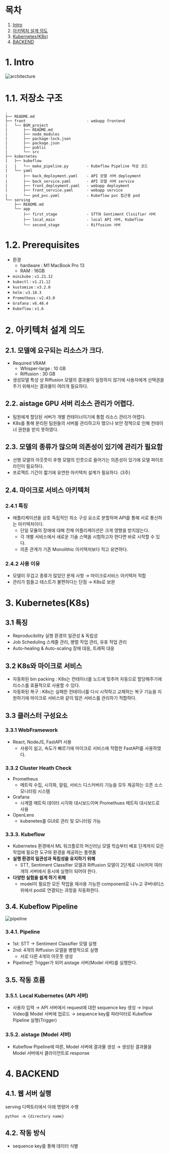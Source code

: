 # 목차
1. [Intro](#1.--Intro)
2. [아키텍처 설계 의도](#2.--아키텍처-설계-의도)
3. [Kubernetes(K8s)](#3.--Kubernetes(K8s))
4. [BACKEND](#4.--BACKEND)

# 1. Intro
![architecture](https://user-images.githubusercontent.com/113088158/218088271-670172ad-b43e-4f20-826c-e9cb15000ca2.png)
# 1.1. 저장소 구조
```
.
├── README.md
├── front                           - webapp frontend
|   └── BGM_project
|       ├── README.md
|       ├── node_modules
|       ├── package-lock.json
|       ├── package.json
|       ├── public
|       └── src
├── kubernetes
|   ├── kubeflow
|   |   └── make_pipeline.py        - Kubeflow Pipeline 작성 코드
|   └── yaml
|       ├── back_deployment.yaml    - API 모델 서버 deployment
|       ├── back_service.yaml       - API 모델 서버 service
|       ├── front_deployment.yaml   - webapp deployment
|       ├── front_service.yaml      - webapp service
|       └── pod_pvc.yaml            - Kubeflow pvc 접근용 pod
└── serving
    ├── README.md
    └── app
        ├── first_stage             - STT와 Sentiment Clssifier 서버
        ├── local_main              - local API 서버, Kubeflow
        └── second_stage            - Riffusion 서버
```
# 1.2. Prerequisites
- 환경 
    - hardware : M1 MacBook Pro 13
    - RAM : 16GB
- `minikube` : `v1.21.12`
- `kubectl` : `v1.21.12`
- `kustomize` : `v3.2.0`
- `helm` : `v3.10.3`
- `Prometheus` : `v2.43.0`
- `Grafana` : `v6.40.4`
- `Kubeflow` : `v1.6`


# 2. 아키텍처 설계 의도
## 2.1. 모델에 요구되는 리소스가 크다.
* Required VRAM
  * Whisper-large : 10 GB
  * Riffusion : 30 GB
* 생성모델 특성 상 Riffusion 모델의 결과물이 일정하지 않기에 사용자에게 선택권을 주기 위해서는 결과물이 여러개 필요하다.

## 2.2. aistage GPU 서버 리소스 관리가 어렵다.
* 팀원에게 할당된 서버가 개별 컨테이너이기에 통합 리소스 관리가 어렵다.
* K8s를 통해 분리된 팀원들의 서버를 관리하고자 했으나 보안 정책으로 인해 컨테이너 권한을 받지 못하였다. 
  
## 2.3. 모델의 종류가 많으며 의존성이 있기에 관리가 필요함
* 선행 모델의 아웃풋이 후행 모델의 인풋으로 들어가는 의존성이 있기에 모델 파이프라인이 필요하다.
* 프로젝트 기간이 짧기에 유연한 아키텍처 설계가 필요하다. (3주)

## 2.4. 마이크로 서비스 아키텍처
### 2.4.1 특징
* 애플리케이션을 상호 독립적인 최소 구성 요소로 분할하며 API를 통해 서로 통신하는 아키텍처이다.
  * 단일 모듈의 장애에 대해 전체 어플리케이션은 크게 영향을 받지않는다.
  * 각 개별 서비스에서 새로운 기술 스택을 시험하고자 한다면 바로 시작할 수 있다. 
  * 의존 관계가 기존 Monolithic 아키텍처보다 적고 유연하다.

### 2.4.2 사용 이유
* 모델이 무겁고 종류가 많았던 문제 사항 $\to$ 마이크로서비스 아키텍처 적합
* 관리가 힘들고 테스트가 불편하다는 단점 $\to$ K8s로 보완

# 3. Kubernetes(K8s)
## 3.1 특징
- Reproducibility 실행 환경의 일관성 & 독립성
- Job Scheduling 스케줄 관리, 병렬 작업 관리, 유휴 작업 관리
- Auto-healing & Auto-scaling 장애 대응, 트래픽 대응
## 3.2 K8s와 마이크로 서비스
- 자동화된 bin packing : K8s는 컨테이너를 노드에 맞추어 자동으로 할당해주기에 리소스를 효율적으로 사용할 수 있다.
- 자동화된 복구 : K8s는 실패한 컨테이너를 다시 시작하고 교체하는 복구 기능을 지원하기에 마이크로 서비스와 같이 많은 서비스를 관리하기 적합하다.
  
## 3.3 클러스터 구성요소
### 3.3.1 WebFramework
* React, NodeJS, FastAPI 사용
  * 사용이 쉽고, 속도가 빠르기에 마이크로 서비스에 적합한 FastAPI를 사용하였다.
### 3.3.2 Cluster Heath Check
* Prometheus
  * 메트릭 수집, 시각화, 알림, 서비스 디스커버리 기능을 모두 제공하는 오픈 소스 모니터링 시스템
* Grafana
    * 시계열 메트릭 데이터 시각화 대시보드이며 Promethues 메트릭 대시보드로 사용
* OpenLens
    * kubenetes를 GUI로 관리 및 모니터링 가능

### 3.3.3. Kubeflow 
* Kubernetes 환경에서 ML 워크플로의 머신러닝 모델 학습부터 배포 단계까지 모든 작업에 필요한 도구와 환경을 제공하는 플랫폼
* **실행 환경의 일관성과 독립성을 유지하기 위해**
    * STT, Sentiment Classifier 모델과 Riffusion 모델이 2단계로 나뉘어져 여러개의 서버에서 동시에 실행이 되어야 한다.
* **다양한 실험을 쉽게 하기 위해**
    * model이 필요한 모든 작업을 재사용 가능한 component로 나누고 쿠버네티스 위에서 pod로 연결되는 과정을 자동화한다.

## 3.4. Kubeflow Pipeline
![pipeline](https://user-images.githubusercontent.com/113088158/218088118-77d6223f-29db-4b37-9689-480d10d104c7.png)
### 3.4.1. Pipeline
* 1st: STT → Sentiment Classifier 모델 실행
* 2nd: 4개의 Riffusion 모델을 병렬적으로 실행
    * 서로 다른 4개의 아웃풋 생성
* Pipeline은 Trigger가 되어 aistage 서버(Model 서버)를 실행한다.

## 3.5. 작동 흐름
### 3.5.1. Local Kubernetes (API 서버)
* 사용자 입력 → API 서버에서 request에 대한 sequence key 생성 → Input Video를 Model 서버에 업로드 → sequence key를 파라미터로 Kubeflow Pipeline 실행(Trigger)
### 3.5.2. aistage (Model 서버)
* Kubeflow Pipeline에 따른, Model 서버에 결과물 생성 → 생성된 결과물을 Model 서버에서 클라이언트로 response


# 4. BACKEND
## 4.1. 웹 서버 실행
serving 디렉토리에서 아래 명령어 수행
```
python -m {directory name}
```
## 4.2. 작동 방식
* sequence key를 통해 데이터 식별
